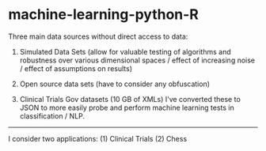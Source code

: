 # machine-learning-python-R

Three main data sources without direct access to data: 
1) Simulated Data Sets (allow for valuable testing of algorithms and robustness over various dimensional spaces / effect of increasing noise / effect of assumptions on results)

2) Open source data sets (have to consider any obfuscation)

3) Clinical Trials Gov datasets (10 GB of XMLs)
I've converted these to JSON to more easily probe and perform machine learning tests in classification / NLP. 

----------

I consider two applications: 
(1) Clinical Trials
(2) Chess
